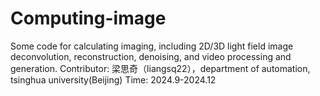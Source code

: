 # Computing-image
Some code for calculating imaging, including 2D/3D light field image deconvolution, reconstruction, denoising, and video processing and generation.
Contributor: 梁思奇（liangsq22），department of automation, tsinghua university(Beijing)
Time: 2024.9-2024.12
